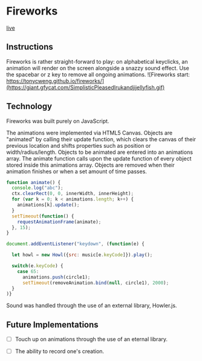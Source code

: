 # Fireworks

[live](https://tonycweng.github.io/fireworks/)

## Instructions

Fireworks is rather straight-forward to play: on alphabetical keyclicks, an animation will render on the screen alongside a snazzy sound effect. Use the spacebar or z key to remove all ongoing animations.
![Fireworks start: https://tonycweng.github.io/fireworks/](https://giant.gfycat.com/SimplisticPleasedIrukandjijellyfish.gif)
## Technology

Fireworks was built purely on JavaScript.

The animations were implemented via HTML5 Canvas. Objects are "animated" by calling their update function, which clears the canvas of their previous location and shifts properties such as position or width/radius/length. Objects to be animated are entered into an animations array. The animate function calls upon the update function of every object stored inside this animations array. Objects are removed when their animation finishes or when a set amount of time passes.

```Javascript
function animate() {
  console.log("abc");
  ctx.clearRect(0, 0, innerWidth, innerHeight);
  for (var k = 0; k < animations.length; k++) {
    animations[k].update();
  }
  setTimeout(function() {
    requestAnimationFrame(animate);
  }, 15);
}
```



```Javascript
document.addEventListener("keydown", (function(e) {

  let howl = new Howl({src: music[e.keyCode]}).play();

  switch(e.keyCode) {
    case 65:
      animations.push(circle1);
      setTimeout(removeAnimation.bind(null, circle1), 2000);
  }
)}
```

Sound was handled through the use of an external library, Howler.js.

## Future Implementations

- [ ] Touch up on animations through the use of an eternal library.

- [ ] The ability to record one's creation.
